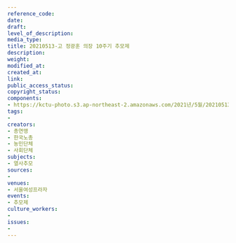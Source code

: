 ```yaml
---
reference_code: 
date: 
draft: 
level_of_description: 
media_type: 
title: 20210513-고 정광훈 의장 10주기 추모제
description: 
weight: 
modified_at: 
created_at: 
link: 
public_access_status: 
copyright_status: 
components:
- https://kctu-photo.s3.ap-northeast-2.amazonaws.com/2021년/5월/20210513-고+정광훈+의장+10주기+추모제/_1DX0040.jpg
tags:
- 
creators:
- 총연맹
- 한국노총
- 농민단체
- 사회단체
subjects:
- 열사추모
sources:
- 
venues:
- 서울여성프라자
events:
- 추모제
culture_workers:
- 
issues:
- 
---
```

